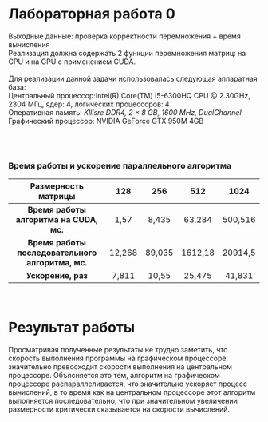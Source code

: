 # Лабораторная работа 0

Выходные данные: проверка корректности перемножения + время вычисления<br>
Реализация должна содержать 2 функции перемножения матриц: на CPU и на GPU с применением CUDA.<br><br>
Для реализации данной задачи использовалась следующая аппаратная база:<br>
Центральный процессор:Intel(R) Core(TM) i5-6300HQ CPU @ 2.30GHz, 2304 МГц, ядер: 4, логических процессоров: 4<br>
Оперативная память: _Kllisre DDR4, 2 × 8 GB, 1600 MHz, DualChannel._<br>
Графический процессор: NVIDIA GeForce GTX 950M 4GB

<br><br>
### Время работы и ускорение параллельного алгоритма
 Размерность матрицы | 128 |  256 | 512 | 1024 
:----:|:----:|:----:|:----:|:----:
**Время работы <br /> алгоритма на CUDA, мс.**| 1,57 |  8,435 | 63,284 | 500,516 
**Время работы <br /> последовательного алгоритма, мс.**| 12,268 | 89,035 | 1612,18 | 20914,5 
**Ускорение, раз**| 7,811 | 10,55 | 25,475  |  41,831
<br>


# Результат работы

Просматривая полученные результаты не трудно заметить, что скорость выполнения программы на графическом процессоре значительно превосходит скорости выполнения на центральном процессоре. Объясняется это тем, алгоритм на графическом процессоре распараллеливается, что значительно ускоряет процесс вычислений, в то время как на центральном процессоре этот алгоритм выполняется последовательно, что при значительном увеличении размерности критически сказывается на скорости вычислений.<br>
